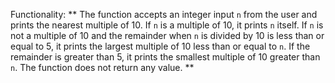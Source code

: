 Functionality: ** The function accepts an integer input `n` from the user and prints the nearest multiple of 10. If `n` is a multiple of 10, it prints `n` itself. If `n` is not a multiple of 10 and the remainder when `n` is divided by 10 is less than or equal to 5, it prints the largest multiple of 10 less than or equal to `n`. If the remainder is greater than 5, it prints the smallest multiple of 10 greater than `n`. The function does not return any value. **
